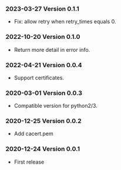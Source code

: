 ### 2023-03-27 Version 0.1.1
* Fix: allow retry when retry_times equals 0.

### 2022-10-20 Version 0.1.0
* Return more detail in error info.

### 2022-04-21 Version 0.0.4
* Support certificates.

### 2020-03-01 Version 0.0.3
* Compatible version for python2/3.

### 2020-12-25 Version 0.0.2
* Add cacert.pem

### 2020-12-24 Version 0.0.1
* First release